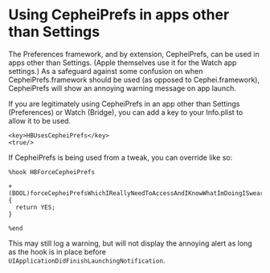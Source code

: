 # Using CepheiPrefs in apps other than Settings
The Preferences framework, and by extension, CepheiPrefs, can be used in apps other than Settings. (Apple themselves use it for the Watch app settings.) As a safeguard against some confusion on when CepheiPrefs.framework should be used (as opposed to Cephei.framework), CepheiPrefs will show an annoying warning message on app launch.

If you are legitimately using CepheiPrefs in an app other than Settings (Preferences) or Watch (Bridge), you can add a key to your Info.plist to allow it to be used.

    <key>HBUsesCepheiPrefs</key>
    <true/>

If CepheiPrefs is being used from a tweak, you can override like so:

    %hook HBForceCepheiPrefs
    
    + (BOOL)forceCepheiPrefsWhichIReallyNeedToAccessAndIKnowWhatImDoingISwear {
      return YES;
    }

    %end

This may still log a warning, but will not display the annoying alert as long as the hook is in place before `UIApplicationDidFinishLaunchingNotification`.
